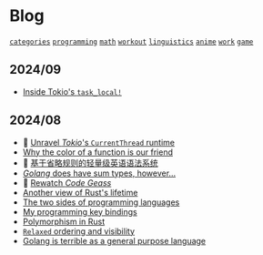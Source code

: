 # Blog

[`categories`](../categories/category.md)
[`programming`](../categories/programming.md)
[`math`](../categories/math.md)
[`workout`](../categories/workout.md)
[`linguistics`](../categories/linguistics.md)
[`anime`](../categories/anime.md)
[`work`](../categories/work.md)
[`game`](../categories/game.md)

## 2024/09
- [Inside Tokio's `task_local!`](./2024-09-01-01.md)

## 2024/08
- 🚧 [Unravel *Tokio*'s `CurrentThread` runtime](./2024-08-22-02.md) 
- [Why the color of a function is our friend](./2024-08-22-01.md)
- 🚧 [基于省略规则的轻量级英语语法系统](./2024-08-19-01.md)
- [*Golang* does have sum types, however...](./2024-08-11-04.md)
- 🚧 [Rewatch *Code Geass*](./2024-08-11-03.md)
- [Another view of Rust's lifetime](./2024-08-11-02.md)
- [The two sides of programming languages](./2024-08-11-01.md)
- [My programming key bindings](./2024-08-10-01.md)
- [Polymorphism in Rust](./2024-08-05-03.md)
- [`Relaxed` ordering and visibility](./2024-08-05-02.md)
- [Golang is terrible as a general purpose language](./2024-08-05-01.md)
